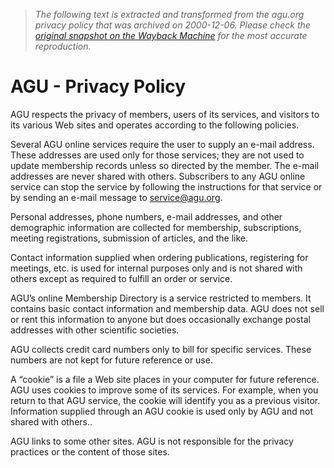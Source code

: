 > *The following text is extracted and transformed from the agu.org privacy policy that was archived on 2000-12-06. Please check the [original snapshot on the Wayback Machine](https://web.archive.org/web/20001206025600id_/http%3A//www.agu.org/pubs/privacy.html) for the most accurate reproduction.*

# AGU - Privacy Policy

AGU respects the privacy of members, users of its services, and visitors to its various Web sites and operates according to the following policies.

Several AGU online services require the user to supply an e-mail address. These addresses are used only for those services; they are not used to update membership records unless so directed by the member. The e-mail addresses are never shared with others. Subscribers to any AGU online service can stop the service by following the instructions for that service or by sending an e-mail message to service@agu.org.

Personal addresses, phone numbers, e-mail addresses, and other demographic information are collected for membership, subscriptions, meeting registrations, submission of articles, and the like. 

Contact information supplied when ordering publications, registering for meetings, etc. is used for internal purposes only and is not shared with others except as required to fulfill an order or service.

AGU’s online Membership Directory is a service restricted to members. It contains basic contact information and membership data. AGU does not sell or rent this information to anyone but does occasionally exchange postal addresses with other scientific societies.

AGU collects credit card numbers only to bill for specific services. These numbers are not kept for future reference or use.

A “cookie” is a file a Web site places in your computer for future reference. AGU uses cookies to improve some of its services. For example, when you return to that AGU service, the cookie will identify you as a previous visitor. Information supplied through an AGU cookie is used only by AGU and not shared with others.. 

AGU links to some other sites. AGU is not responsible for the privacy practices or the content of those sites.
